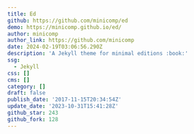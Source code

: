 ```yaml
---
title: Ed
github: https://github.com/minicomp/ed
demo: https://minicomp.github.io/ed/
author: minicomp
author_link: https://github.com/minicomp
date: 2024-02-19T03:06:56.290Z
description: 'A Jekyll theme for minimal editions :book:'
ssg:
  - Jekyll
css: []
cms: []
category: []
draft: false
publish_date: '2017-11-15T20:34:54Z'
update_date: '2023-10-31T15:41:28Z'
github_star: 243
github_fork: 128
---
```

